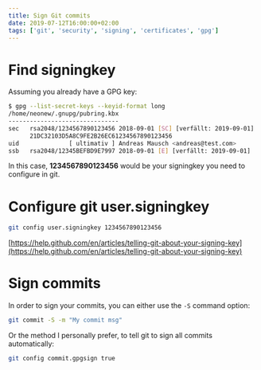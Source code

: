 ```yaml
---
title: Sign Git commits
date: 2019-07-12T16:00:00+02:00
tags: ['git', 'security', 'signing', 'certificates', 'gpg']
---
```


# Find signingkey

Assuming you already have a GPG key:

```bash
$ gpg --list-secret-keys --keyid-format long
/home/neonew/.gnupg/pubring.kbx
-------------------------------
sec   rsa2048/1234567890123456 2018-09-01 [SC] [verfällt: 2019-09-01]
      21DC32103D5A8C9FE2B26EC61234567890123456
uid              [ ultimativ ] Andreas Mausch <andreas@test.com>
ssb   rsa2048/12345BEFBD9E7997 2018-09-01 [E] [verfällt: 2019-09-01]
```

In this case, **1234567890123456** would be your signingkey you need to configure in git.

# Configure git user.signingkey

```bash
git config user.signingkey 1234567890123456
```

[https://help.github.com/en/articles/telling-git-about-your-signing-key](https://help.github.com/en/articles/telling-git-about-your-signing-key)

# Sign commits

In order to sign your commits, you can either use the `-S` command option:

```bash
git commit -S -m "My commit msg"
```

Or the method I personally prefer, to tell git to sign all commits automatically:

```bash
git config commit.gpgsign true
```

